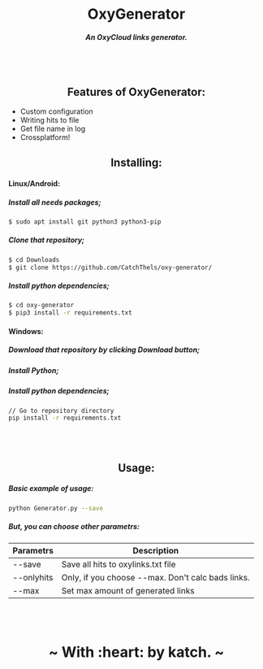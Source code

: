 <h1 align="center"> OxyGenerator</h1>
<h5 align="center"> An OxyCloud links generator.</h5>
<br></br>

<h2 align="center"> Features of OxyGenerator: </h2>

* Custom configuration
* Writing hits to file
* Get file name in log
* Crossplatform!

<h2 align="center"> Installing: </h2>

#### Linux/Android:

##### Install all needs packages;

```sh
$ sudo apt install git python3 python3-pip
```

##### Clone that repository;

```sh
$ cd Downloads
$ git clone https://github.com/CatchThels/oxy-generator/
```

##### Install python dependencies;

```sh
$ cd oxy-generator
$ pip3 install -r requirements.txt
```


#### Windows:

##### Download that repository by clicking Download button;

##### Install Python;

##### Install python dependencies;

```sh
// Go to repository directory
pip install -r requirements.txt
```


<br></br>

<h2 align="center"> Usage: </h2>

##### Basic example of usage:

```sh
python Generator.py --save
```

##### But, you can choose other parametrs:

| Parametrs | Description |
| ------ | ------ |
| --save | Save all hits to oxylinks.txt file |
| --onlyhits | Only, if you choose --max. Don't calc bads links. |
| --max | Set max amount of generated links |

<br></br>

<h1 align="center"> ~ With :heart: by katch. ~</h1>
